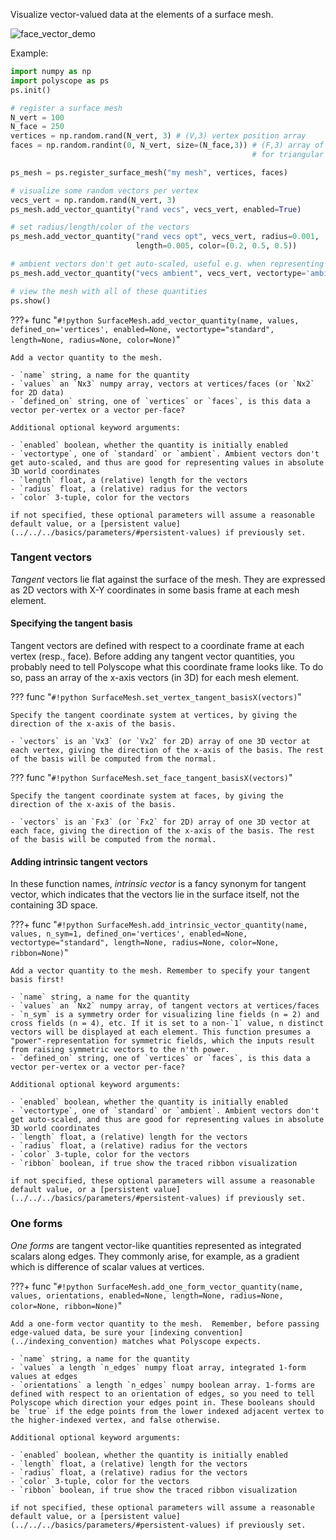 Visualize vector-valued data at the elements of a surface mesh.

![face_vector_demo](../../media/face_vectors_demo.png)

Example:
```python
import numpy as np
import polyscope as ps
ps.init()

# register a surface mesh
N_vert = 100
N_face = 250
vertices = np.random.rand(N_vert, 3) # (V,3) vertex position array
faces = np.random.randint(0, N_vert, size=(N_face,3)) # (F,3) array of indices 
                                                      # for triangular faces

ps_mesh = ps.register_surface_mesh("my mesh", vertices, faces)

# visualize some random vectors per vertex
vecs_vert = np.random.rand(N_vert, 3)
ps_mesh.add_vector_quantity("rand vecs", vecs_vert, enabled=True)

# set radius/length/color of the vectors
ps_mesh.add_vector_quantity("rand vecs opt", vecs_vert, radius=0.001, 
                            length=0.005, color=(0.2, 0.5, 0.5))

# ambient vectors don't get auto-scaled, useful e.g. when representing offsets in 3D space
ps_mesh.add_vector_quantity("vecs ambient", vecs_vert, vectortype='ambient')

# view the mesh with all of these quantities
ps.show() 
```

???+ func "`#!python SurfaceMesh.add_vector_quantity(name, values, defined_on='vertices', enabled=None, vectortype="standard", length=None, radius=None, color=None)`"

    Add a vector quantity to the mesh.

    - `name` string, a name for the quantity
    - `values` an `Nx3` numpy array, vectors at vertices/faces (or `Nx2` for 2D data)
    - `defined_on` string, one of `vertices` or `faces`, is this data a vector per-vertex or a vector per-face?
    
    Additional optional keyword arguments:

    - `enabled` boolean, whether the quantity is initially enabled
    - `vectortype`, one of `standard` or `ambient`. Ambient vectors don't get auto-scaled, and thus are good for representing values in absolute 3D world coordinates
    - `length` float, a (relative) length for the vectors
    - `radius` float, a (relative) radius for the vectors
    - `color` 3-tuple, color for the vectors
    
    if not specified, these optional parameters will assume a reasonable default value, or a [persistent value](../../../basics/parameters/#persistent-values) if previously set.
    


### Tangent vectors

_Tangent_ vectors lie flat against the surface of the mesh. They are expressed as 2D vectors with X-Y coordinates in some basis frame at each mesh element.


#### Specifying the tangent basis

Tangent vectors are defined with respect to a coordinate frame at each vertex (resp., face). Before adding any tangent vector quantities, you probably need to tell Polyscope what this coordinate frame looks like. To do so, pass an array of the x-axis vectors (in 3D) for each mesh element.

??? func "`#!python SurfaceMesh.set_vertex_tangent_basisX(vectors)`"

    Specify the tangent coordinate system at vertices, by giving the direction of the x-axis of the basis.

    - `vectors` is an `Vx3` (or `Vx2` for 2D) array of one 3D vector at each vertex, giving the direction of the x-axis of the basis. The rest of the basis will be computed from the normal.

??? func "`#!python SurfaceMesh.set_face_tangent_basisX(vectors)`"

    Specify the tangent coordinate system at faces, by giving the direction of the x-axis of the basis.

    - `vectors` is an `Fx3` (or `Fx2` for 2D) array of one 3D vector at each face, giving the direction of the x-axis of the basis. The rest of the basis will be computed from the normal.


#### Adding intrinsic tangent vectors

In these function names, _intrinsic vector_ is a fancy synonym for tangent vector, which indicates that the vectors lie in the surface itself, not the containing 3D space.

???+ func "`#!python SurfaceMesh.add_intrinsic_vector_quantity(name, values, n_sym=1, defined_on='vertices', enabled=None, vectortype="standard", length=None, radius=None, color=None, ribbon=None)`"

    Add a vector quantity to the mesh. Remember to specify your tangent basis first!

    - `name` string, a name for the quantity
    - `values` an `Nx2` numpy array, of tangent vectors at vertices/faces
    - `n_sym` is a symmetry order for visualizing line fields (n = 2) and cross fields (n = 4), etc. If it is set to a non-`1` value, n distinct vectors will be displayed at each element. This function presumes a "power"-representation for symmetric fields, which the inputs result from raising symmetric vectors to the n'th power.
    - `defined_on` string, one of `vertices` or `faces`, is this data a vector per-vertex or a vector per-face?
    
    Additional optional keyword arguments:

    - `enabled` boolean, whether the quantity is initially enabled
    - `vectortype`, one of `standard` or `ambient`. Ambient vectors don't get auto-scaled, and thus are good for representing values in absolute 3D world coordinates
    - `length` float, a (relative) length for the vectors
    - `radius` float, a (relative) radius for the vectors
    - `color` 3-tuple, color for the vectors
    - `ribbon` boolean, if true show the traced ribbon visualization 
    
    if not specified, these optional parameters will assume a reasonable default value, or a [persistent value](../../../basics/parameters/#persistent-values) if previously set.
    

### One forms

_One forms_ are tangent vector-like quantities represented as integrated scalars along edges. They commonly arise, for example, as a gradient which is difference of scalar values at vertices.


???+ func "`#!python SurfaceMesh.add_one_form_vector_quantity(name, values, orientations, enabled=None, length=None, radius=None, color=None, ribbon=None)`"

    Add a one-form vector quantity to the mesh.  Remember, before passing edge-valued data, be sure your [indexing convention](../indexing_convention) matches what Polyscope expects.

    - `name` string, a name for the quantity
    - `values` a length `n_edges` numpy float array, integrated 1-form values at edges
    - `orientations` a length `n_edges` numpy boolean array. 1-forms are defined with respect to an orientation of edges, so you need to tell Polyscope which direction your edges point in. These booleans should be `true` if the edge points from the lower indexed adjacent vertex to the higher-indexed vertex, and false otherwise.
    
    Additional optional keyword arguments:

    - `enabled` boolean, whether the quantity is initially enabled
    - `length` float, a (relative) length for the vectors
    - `radius` float, a (relative) radius for the vectors
    - `color` 3-tuple, color for the vectors
    - `ribbon` boolean, if true show the traced ribbon visualization 
    
    if not specified, these optional parameters will assume a reasonable default value, or a [persistent value](../../../basics/parameters/#persistent-values) if previously set.

